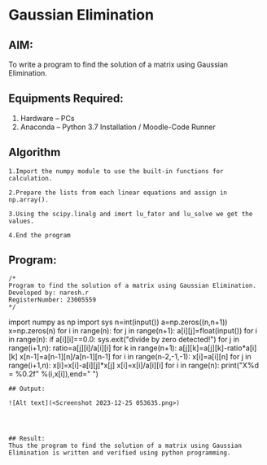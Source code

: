 # Gaussian Elimination

## AIM:
To write a program to find the solution of a matrix using Gaussian Elimination.

## Equipments Required:
1. Hardware – PCs
2. Anaconda – Python 3.7 Installation / Moodle-Code Runner

## Algorithm
```
1.Import the numpy module to use the built-in functions for calculation.

2.Prepare the lists from each linear equations and assign in np.array().

3.Using the scipy.linalg and imort lu_fator and lu_solve we get the values.

4.End the program
``` 

## Program:
```
/*
Program to find the solution of a matrix using Gaussian Elimination.
Developed by: naresh.r
RegisterNumber: 23005559
*/
```
import numpy as np
import sys
n=int(input())
a=np.zeros((n,n+1))
x=np.zeros(n)
for i in range(n):
   for j in range(n+1):
       a[i][j]=float(input())
for i in range(n):
    if a[i][i]==0.0:
        sys.exit("divide by zero detected!")
    for j in range(i+1,n):
        ratio=a[j][i]/a[i][i]
        for k in range(n+1):
            a[j][k]=a[j][k]-ratio*a[i][k]
x[n-1]=a[n-1][n]/a[n-1][n-1]
for i in range(n-2,-1,-1):
    x[i]=a[i][n]
    for j in range(i+1,n):
        x[i]=x[i]-a[i][j]*x[j]
    x[i]=x[i]/a[i][i]
for i in range(n):
    print("X%d = %0.2f" %(i,x[i]),end=" ")
```
## Output:

![Alt text](<Screenshot 2023-12-25 053635.png>)




## Result:
Thus the program to find the solution of a matrix using Gaussian Elimination is written and verified using python programming.

